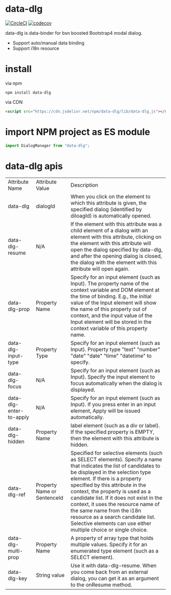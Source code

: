# data-dlg
[![CircleCI](https://circleci.com/gh/riversun/data-dlg.svg?style=shield)](https://circleci.com/gh/riversun/data-dlg)
[![codecov](https://codecov.io/gh/riversun/data-dlg/branch/master/graph/badge.svg)](https://codecov.io/gh/riversun/data-dlg)

data-dlg is data-binder for bsn boosted Bootstrap4 modal dialog.

- Support auto/manual data binding
- Support i18n resource

# install

via npm

```
npm install data-dlg
```

via CDN

```html
<script src="https://cdn.jsdelivr.net/npm/data-dlg/lib/data-dlg.js"></script>
```

# import NPM project as ES module

```javascript
import DialogManager from "data-dlg";
```

# data-dlg apis

<table>
 <tr><td>Attribute Name</td><td>Attribute Value</td><td>Description</td></tr>
 <tr><td>data-dlg</td><td>dialogId</td><td>When you click on the element to which this attribute is given, the specified dialog (identified by diloagId) is automatically opened.</td></tr>
 <tr><td>data-dlg-resume</td><td>N/A</td><td>If the element with this attribute was a child element of a dialog with an element with this attribute, clicking on the element with this attribute will open the dialog specified by data-dlg, and after the opening dialog is closed, the dialog with the element with this attribute will open again.</td></tr>
 <tr><td>data-dlg-prop</td><td>Property Name</td><td>Specify for an input element (such as Input). The property name of the context variable and DOM element at the time of binding. E.g., the initial value of the Input element will show the name of this property out of context, and the input value of the Input element will be stored in the context variable of this property name.</td></tr>
 <tr><td>data-dlg-input-type</td><td>Property Type</td><td>Specify for an input element (such as Input). Property type "text" "number" "date" "date" "time" "datetime" to specify.</td></tr>
 <tr><td>data-dlg-focus</td><td>N/A</td><td>Specify for an input element (such as Input). Specify the input element to focus automatically when the dialog is displayed.</td></tr>
 <tr><td>data-dlg-enter-to-apply</td><td>N/A</td><td>Specify for an input element (such as Input). If you press enter in an input element, Apply will be issued automatically.</td></tr>
 <tr><td>data-dlg-hidden</td><td>Property Name</td><td>label element (such as a div or label). If the specified property is EMPTY, then the element with this attribute is hidden.</td></tr>
 <tr><td>data-dlg-ref</td><td>Property Name or SentenceId</td><td>Specified for selective elements (such as SELECT elements). Specify a name that indicates the list of candidates to be displayed in the selection type element. If there is a property specified by this attribute in the context, the property is used as a candidate list. If it does not exist in the context, it uses the resource name of the same name from the i18n resource as a search candidate list. Selective elements can use either multiple choice or single choice.</td></tr>
 <tr><td>data-dlg-multi-prop</td><td>Property Name</td><td>A property of array type that holds multiple values. Specify it for an enumerated type element (such as a SELECT element).</td></tr>
 <tr><td>data-dlg-key</td><td>String value</td><td>Use it with data-dlg-resume. When you come back from an external dialog, you can get it as an argument to the onResume method.</td></tr>
</table>




